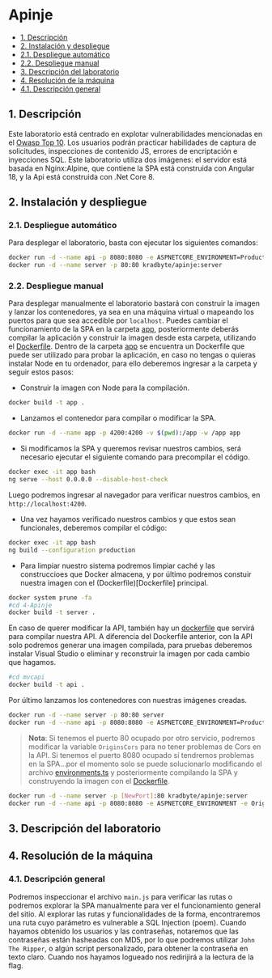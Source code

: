 # Apinje

- [1. Descripción](#1-descripción)
- [2. Instalación y despliegue](#2-instalación-y-despliegue)
- [2.1. Despliegue automático](#21-despliegue-automático)
- [2.2. Despliegue manual](#22-despliegue-manual)
- [3. Descripción del laboratorio](#3-descripción-del-laboratorio)
- [4. Resolución de la máquina](#4-resolución-de-la-máquina)
- [4.1. Descripción general](#41-descripción-general)

## 1. Descripción

Este laboratorio está centrado en explotar vulnerabilidades mencionadas en el [Owasp Top 10](https://owasp.org/www-project-top-ten). Los usuarios podrán practicar habilidades de captura de solicitudes, inspecciones de contenido JS, errores de encriptación e inyecciones SQL. Este laboratorio utiliza dos imágenes: el servidor está basada en Nginx:Alpine, que contiene la SPA está construida con Angular 18, y la Api está construida con .Net Core 8.

## 2. Instalación y despliegue

### 2.1. Despliegue automático

Para desplegar el laboratorio, basta con ejecutar los siguientes comandos:

```bash
docker run -d --name api -p 8080:8080 -e ASPNETCORE_ENVIRONMENT=Production kradbyte/apinje:api
docker run -d --name server -p 80:80 kradbyte/apinje:server
```

### 2.2. Despliegue manual

Para desplegar manualmente el laboratorio bastará con construir la imagen y lanzar los contenedores, ya sea en una máquina virtual o mapeando los puertos para que sea accedible por `localhost`. Puedes cambiar el funcionamiento de la SPA en la carpeta [app](app), posteriormente deberás compilar la aplicación y construir la imagen desde esta carpeta, utilizando el [Dockerfile](Dockerfile).
Dentro de la carpeta [app](app) se encuentra un Dockerfile que puede ser utilizado para probar la aplicación, en caso no tengas o quieras instalar Node en tu ordenador, para ello deberemos ingresar a la carpeta y seguir estos pasos:

- Construir la imagen con Node para la compilación.

```bash
docker build -t app .
```

- Lanzamos el contenedor para compilar o modificar la SPA.

```bash
docker run -d --name app -p 4200:4200 -v $(pwd):/app -w /app app
```

- Si modificamos la SPA y queremos revisar nuestros cambios, será necesario ejecutar el siguiente comando para precompilar el código.

```bash
docker exec -it app bash
ng serve --host 0.0.0.0 --disable-host-check
```

Luego podremos ingresar al navegador para verificar nuestros cambios, en `http://localhost:4200`.

- Una vez hayamos verificado nuestros cambios y que estos sean funcionales, deberemos compilar el código:

```bash
docker exec -it app bash
ng build --configuration production
```

- Para limpiar nuestro sistema podremos limpiar caché y las construccioes que Docker almacena, y por último podremos constuir nuestra imagen con el (Dockerfile)[Dockerfile] principal.

```bash
docker system prune -fa
#cd 4-Apinje
docker build -t server .
```

En caso de querer modificar la API, también hay un [dockerfile](minimalapi/Dockerfile) que servirá para compilar nuestra API. A diferencia del Dockerfile anterior, con la API solo podremos generar una imagen compilada, para pruebas deberemos instalar Visual Studio o eliminar y reconstruir la imagen por cada cambio que hagamos.

```bash
#cd mvcapi
docker build -t api .
```

Por último lanzamos los contenedores con nuestras imágenes creadas.

```bash
docker run -d --name server -p 80:80 server
docker run -d --name api -p 8080:8080 -e ASPNETCORE_ENVIRONMENT=Production api
```

> **Nota**: Si tenemos el puerto 80 ocupado por otro servicio, podremos modificar la variable `OriginsCors` para no tener problemas de Cors en la API. Si tenemos el puerto 8080 ocupado sí tendremos problemas en la SPA...por el momento solo se puede solucionarlo modificando el archivo [environments.ts](app/src/app/environments/environments.ts) y posteriormente compilando la SPA y construyendo la imagen con el [Dockerfile](Dockerfile).

```bash
docker run -d --name server -p [NewPort]:80 kradbyte/apinje:server
docker run -d --name api -p 8080:8080 -e ASPNETCORE_ENVIRONMENT -e OriginsCors=http://localhost:[NewPort] kradbyte/apinje:api
```

## 3. Descripción del laboratorio



## 4. Resolución de la máquina

### 4.1. Descripción general

Podremos inspeccionar el archivo `main.js` para verificar las rutas o podremos explorar la SPA manualmente para ver el funcionamiento general del sitio. Al explorar las rutas y funcionalidades de la forma, encontraremos una ruta cuyo parámetro es vulnerable a SQL Injection (poem). Cuando hayamos obtenido los usuarios y las contraseñas, notaremos que las contraseñas están hasheadas con MD5, por lo que podremos utilizar `John The Ripper`, o algún script personalizado, para obtener la contraseña en texto claro. Cuando nos hayamos logueado nos redirijirá a la lectura de la flag.
